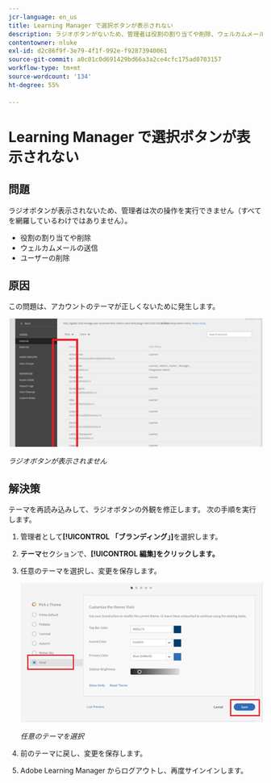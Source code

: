 ```yaml
---
jcr-language: en_us
title: Learning Manager で選択ボタンが表示されない
description: ラジオボタンがないため、管理者は役割の割り当てや削除、ウェルカムメールの送信、ユーザーの削除を行うことができません。
contentowner: nluke
exl-id: d2c86f9f-3e79-4f1f-992e-f92873940061
source-git-commit: a0c01c0d691429bd66a3a2ce4cfc175ad0703157
workflow-type: tm+mt
source-wordcount: '134'
ht-degree: 55%

---
```


# Learning Manager で選択ボタンが表示されない

## 問題

ラジオボタンが表示されないため、管理者は次の操作を実行できません（すべてを網羅しているわけではありません）。

* 役割の割り当てや削除
* ウェルカムメールの送信
* ユーザーの削除

## 原因

この問題は、アカウントのテーマが正しくないために発生します。

![](assets/radio-buttons.png)

*ラジオボタンが表示されません*

## 解決策

テーマを再読み込みして、ラジオボタンの外観を修正します。 次の手順を実行します。

1. 管理者として&#x200B;**[!UICONTROL 「ブランディング」]**&#x200B;を選択します。
1. **テーマ**&#x200B;セクションで、**[!UICONTROL 編集]をクリックします。**
1. 任意のテーマを選択し、変更を保存します。

   ![](assets/set-themes.png)

   *任意のテーマを選択*

1. 前のテーマに戻し、変更を保存します。
1. Adobe Learning Manager からログアウトし、再度サインインします。
